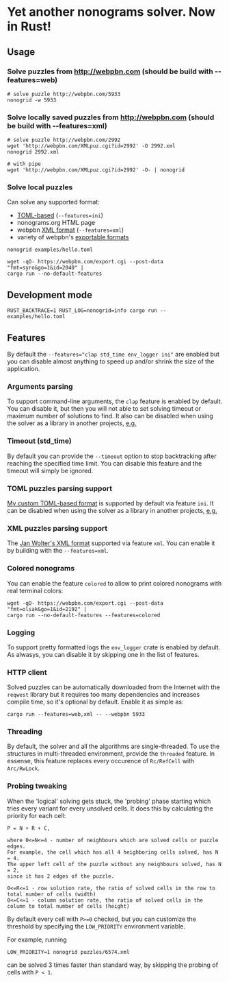 # Yet another nonograms solver. Now in Rust!

## Usage

### Solve puzzles from http://webpbn.com (should be build with --features=web)

```
# solve puzzle http://webpbn.com/5933
nonogrid -w 5933
```

### Solve locally saved puzzles from http://webpbn.com (should be build with --features=xml)

```
# solve puzzle http://webpbn.com/2992
wget 'http://webpbn.com/XMLpuz.cgi?id=2992' -O 2992.xml
nonogrid 2992.xml

# with pipe
wget 'http://webpbn.com/XMLpuz.cgi?id=2992' -O- | nonogrid
```

### Solve local puzzles

Can solve any supported format:
- [TOML-based](examples) (`--features=ini`)
- nonograms.org HTML page
- webpbn [XML format](https://webpbn.com/pbn_fmt.html) (`--features=xml`)
- variety of webpbn's [exportable formats](https://webpbn.com/export.cgi/)

```
nonogrid examples/hello.toml

wget -qO- https://webpbn.com/export.cgi --post-data "fmt=syro&go=1&id=2040" |
cargo run --no-default-features
```


## Development mode

```
RUST_BACKTRACE=1 RUST_LOG=nonogrid=info cargo run -- examples/hello.toml
```


## Features

By default the `--features="clap std_time env_logger ini"` are enabled but you can disable almost anything
to speed up and/or shrink the size of the application.


### Arguments parsing

To support command-line arguments, the `clap` feature is enabled by default.
You can disable it, but then you will not able to set solving timeout or maximum number of solutions to find.
It also can be disabled when using the solver as a library in another projects, [e.g.](https://github.com/tsionyx/nono/blob/8e2f8f27/Cargo.toml#L19)


### Timeout (std_time)

By default you can provide the `--timeout` option to stop backtracking after reaching the specified time limit.
You can disable this feature and the timeout will simply be ignored.


### TOML puzzles parsing support

[My custom TOML-based format](examples/hello.toml) is supported by default via feature `ini`.
It can be disabled when using the solver as a library in another projects, [e.g.](https://github.com/tsionyx/nono/blob/8e2f8f27/Cargo.toml#L19)


### XML puzzles parsing support

The [Jan Wolter's XML format](https://webpbn.com/pbn_fmt.html) supported via feature `xml`.
You can enable it by building with the `--features=xml`.


### Colored nonograms

You can enable the feature `colored` to allow to print colored nonograms with real terminal colors:

```
wget -qO- https://webpbn.com/export.cgi --post-data "fmt=olsak&go=1&id=2192" |
cargo run --no-default-features --features=colored
```


### Logging

To support pretty formatted logs the `env_logger` crate is enabled by default.
As alwasys, you can disable it by skipping one in the list of features.


### HTTP client

Solved puzzles can be automatically downloaded from the Internet with the `reqwest` library
but it requires too many dependencies and increases compile time, so it's optional by default.
Enable it as simple as:

```
cargo run --features=web,xml -- --webpbn 5933
```


### Threading

By default, the solver and all the algorithms are single-threaded. To use the structures
in multi-threaded environment, provide the `threaded` feature. In essense, this feature
replaces every occurence of `Rc/RefCell` with `Arc/RwLock`.


### Probing tweaking

When the 'logical' solving gets stuck, the 'probing' phase starting which tries every variant
for every unsolved cells. It does this by calculating the priority for each cell:

```
P = N + R + C,

where 0<=N<=4 - number of neighbours which are solved cells or puzzle edges.
For example, the cell which has all 4 heighboring cells solved, has N = 4.
The upper left cell of the puzzle without any neighbours solved, has N = 2,
since it has 2 edges of the puzzle.

0<=R<=1 - row solution rate, the ratio of solved cells in the row to total number of cells (width)
0<=C<=1 - column solution rate, the ratio of solved cells in the column to total number of cells (height)
```

By default every cell with `P>=0` checked, but you can customize the threshold by specifying
the `LOW_PRIORITY` environment variable.

For example, running
```
LOW_PRIORITY=1 nonogrid puzzles/6574.xml
```

can be solved 3 times faster than standard way, by skipping the probing of cells with `P < 1`.
